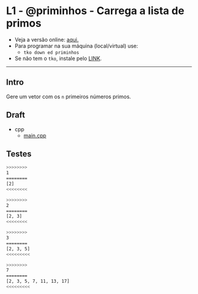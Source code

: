 # L1 - @priminhos - Carrega a lista de primos

- Veja a versão online: [aqui.](https://github.com/qxcodeed/arcade/blob/master/base/priminhos/Readme.md)
- Para programar na sua máquina (local/virtual) use:
  - `tko down ed priminhos`
- Se não tem o `tko`, instale pelo [LINK](https://github.com/senapk/tko#tko).

---

## Intro

Gere um vetor com os `n` primeiros números primos.

## Draft

<!-- draft -->
- cpp
  - [main.cpp](https://github.com/qxcodeed/arcade/blob/master/base/priminhos/.cache/lang/cpp/main.cpp)

<!-- draft -->

## Testes

```bash
>>>>>>>>
1
========
[2]
<<<<<<<<

>>>>>>>>
2
========
[2, 3]
<<<<<<<<

>>>>>>>>
3
========
[2, 3, 5]
<<<<<<<<<

>>>>>>>>
7
========
[2, 3, 5, 7, 11, 13, 17]
<<<<<<<<<
```
